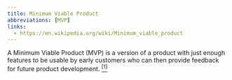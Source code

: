 ```yaml
---
title: Minimum Viable Product
abbreviations: [MVP]
links:
  - https://en.wikipedia.org/wiki/Minimum_viable_product
---
```


A Minimum Viable Product (MVP) is a version of a product with just enough features to be usable by early customers who can then provide feedback for future product development. [<sup>[1]</sup>]({{page.links[0]}})
